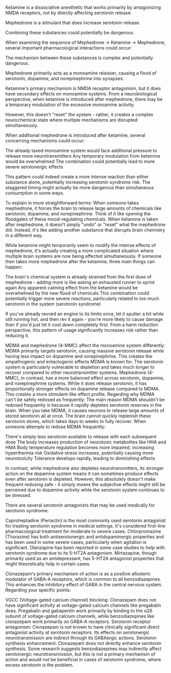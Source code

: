 Ketamine is a dissociative anesthetic that works primarily by antagonizing NMDA receptors, not by directly affecting serotonin release. 

Mephedrone is a stimulant that does increase serotonin release. 

Combining these substances could potentially be dangerous.

When examining the sequence of Mephedrone → Ketamine → Mephedrone, several important pharmacological interactions could occur:

The mechanism between these substances is complex and potentially dangerous. 

Mephedrone primarily acts as a monoamine releaser, causing a flood of serotonin, dopamine, and norepinephrine into synapses. 

Ketamine's primary mechanism is NMDA receptor antagonism, but it does have secondary effects on monoamine systems.
From a neurobiological perspective, when ketamine is introduced after mephedrone, there may be a temporary modulation of the excessive monoamine activity. 

However, this doesn't "reset" the system - rather, it creates a complex neurochemical state where multiple mechanisms are disrupted simultaneously.

When additional mephedrone is introduced after ketamine, several concerning mechanisms could occur:

The already taxed monoamine system would face additional pressure to release more neurotransmitters
Any temporary modulation from ketamine would be overwhelmed
The combination could potentially lead to more severe serotonergic effects

This pattern could indeed create a more intense reaction than either substance alone, potentially increasing serotonin syndrome risk. 
The staggered timing might actually be more dangerous than simultaneous consumption in some ways.

To explain in more straightforward terms:
When someone takes mephedrone, it forces the brain to release large amounts of chemicals like serotonin, dopamine, and norepinephrine. Think of it like opening the floodgates of these mood-regulating chemicals.
When ketamine is taken after mephedrone, it doesn't simply "undo" or "reset" what the mephedrone did. Instead, it's like adding another substance that disrupts brain chemistry in a different way. 

While ketamine might temporarily seem to modify the intense effects of mephedrone, it's actually creating a more complicated situation where multiple brain systems are now being affected simultaneously.
If someone then takes more mephedrone after the ketamine, three main things can happen:

The brain's chemical system is already strained from the first dose of mephedrone - adding more is like asking an exhausted runner to sprint again
Any apparent calming effect from the ketamine would be overwhelmed by the new flood of chemicals
This combination could potentially trigger more severe reactions, particularly related to too much serotonin in the system (serotonin syndrome)

If you've already revved an engine to its limits once, let it sputter a bit while still running hot, and then rev it again - you're more likely to cause damage than if you'd just let it cool down completely first.
From a harm reduction perspective, this pattern of usage significantly increases risk rather than reducing it.

MDMA and mephedrone (4-MMC) affect the monoamine system differently:
MDMA primarily targets serotonin, causing massive serotonin release while having less impact on dopamine and norepinephrine. This creates the empathogenic and entactogenic effects MDMA is known for. The serotonin system is particularly vulnerable to depletion and takes much longer to recover compared to other neurotransmitter systems.
Mephedrone (4-MMC), in contrast, has a more balanced effect across serotonin, dopamine, and norepinephrine systems. While it does release serotonin, it has proportionally stronger effects on dopamine release compared to MDMA. This creates a more stimulant-like effect profile.
Regarding why MDMA can't be safely redosed as frequently:
The main reason MDMA shouldn't be redosed frequently is because it rapidly depletes serotonin reserves in the brain. When you take MDMA, it causes neurons to release large amounts of stored serotonin all at once. The brain cannot quickly replenish these serotonin stores, which takes days to weeks to fully recover.
When someone attempts to redose MDMA frequently:

There's simply less serotonin available to release with each subsequent dose
The body increases production of neurotoxic metabolites like HHA and HMA
Body temperature regulation becomes more impaired, increasing hyperthermia risk
Oxidative stress increases, potentially causing more neurotoxicity
Tolerance develops rapidly, leading to diminishing effects

In contrast, while mephedrone also depletes neurotransmitters, its stronger action on the dopamine system means it can sometimes produce effects even after serotonin is depleted. However, this absolutely doesn't make frequent redosing safe - it simply means the subjective effects might still be perceived due to dopamine activity while the serotonin system continues to be stressed.

There are several serotonin antagonists that may be used medically for serotonin syndrome:

Cyproheptadine (Periactin) is the most commonly used serotonin antagonist for treating serotonin syndrome in medical settings. It's considered first-line pharmacological treatment for moderate to severe cases.
Chlorpromazine (Thorazine) has both antiserotonergic and antidopaminergic properties and has been used in some severe cases, particularly when agitation is significant.
Olanzapine has been reported in some case studies to help with serotonin syndrome due to its 5-HT2A antagonism.
Mirtazapine, though primarily used as an antidepressant, has 5-HT2A antagonist properties that might theoretically help in certain cases.

Clonazepam's primary mechanism of action is as a positive allosteric modulator of GABA-A receptors, which is common to all benzodiazepines. This enhances the inhibitory effect of GABA in the central nervous system.
Regarding your specific points:

VGCC (Voltage-gated calcium channel) blocking: Clonazepam does not have significant activity at voltage-gated calcium channels like pregabalin does. Pregabalin and gabapentin work primarily by binding to the α2δ subunit of voltage-gated calcium channels, while benzodiazepines like clonazepam work primarily on GABA-A receptors.
Serotonin receptor antagonism: Clonazepam is not known to have clinically significant direct antagonist activity at serotonin receptors. Its effects on serotonergic neurotransmission are indirect through its GABAergic actions.
Serotonin synthesis enhancement: Clonazepam does not directly enhance serotonin synthesis. Some research suggests benzodiazepines may indirectly affect serotonergic neurotransmission, but this is not a primary mechanism of action and would not be beneficial in cases of serotonin syndrome, where excess serotonin is the problem.




